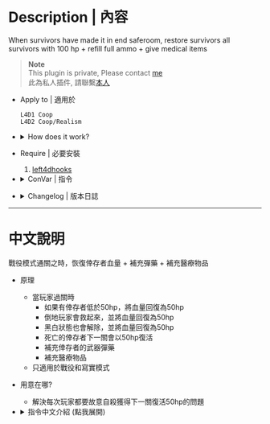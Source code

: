 # Description | 內容
When survivors have made it in end saferoom, restore survivors all survivors with 100 hp + refill full ammo + give medical items

> __Note__ <br/>
This plugin is private, Please contact [me](/#私人插件列表-private-plugins-list)<br/>
此為私人插件, 請聯繫[本人](/#私人插件列表-private-plugins-list)

* Apply to | 適用於
	```
	L4D1 Coop
	L4D2 Coop/Realism
	```

* <details><summary>How does it work?</summary>

	* When survivors have made it to saferoom
		* Any survivor who has less than 50hp will be restored to 50 permant health
		* Save any incapacitated survivor and gain 50 permant health
		* Remove black and white and gain 50 permant health
		* Dead survivor will respawn with 50hp on next level
		* Refill survivors' weapon ammo
		* Give medical items (Med Kit or defibrillator)
	* Remove kits in start saferoom and end saferoom
	* Apply to coop/realism only
</details>

* Require | 必要安裝
	1. [left4dhooks](https://forums.alliedmods.net/showthread.php?t=321696)

* <details><summary>ConVar | 指令</summary>

	* cfg/sourcemod/l4d_coop_saferoom_resupply.cfg
		```php
		// 0=Plugin off, 1=Plugin on.
		l4d_coop_saferoom_resupply_enable "1"

		// If 1, Remove kits in start saferoom
		l4d_coop_saferoom_resupply_remove_start_kits "1"

		// If 1, Remove kits in end saferoom
		l4d_coop_saferoom_resupply_remove_end_kits "1"

		// If 1, Remove ammo pile in start saferoom
		l4d_coop_saferoom_resupply_remove_start_ammo "1"

		// If 1, Remove ammo pile in end saferoom
		l4d_coop_saferoom_resupply_remove_end_ammo "0"

		// Amount of HP a survivor can restore in saferoom (0=off)
		// Amount of HP Dead survivor respawn with on next level (0=off)
		// Can set number above 100
		l4d_coop_saferoom_resupply_hp "50"

		// If 1, refill players' weapon ammo
		l4d_coop_saferoom_resupply_ammo "1"

		// (L4D2) Give medical item to survivor player
		// 0=Off, 1=Med Kit, 2=Defibrillator, 3=Pain pill, 4=Adrenaline, 5=Random
		// (If player had item, it does nothing)
		l4d_coop_saferoom_resupply_medical "5"

		// (L4D1) Give medical item to survivor player
		// 0=Off, 1=Med Kit, 2=Pain pill, 3=Random
		// (If player had item, it does nothing)
		l4d_coop_saferoom_resupply_medical "3"

		// If 1, Set health + remove kits/ammo pile + give medical item in the first map start saferoom
		l4d_coop_saferoom_resupply_first_map "0"
		```
</details>

* <details><summary>Changelog | 版本日誌</summary>

	* v1.1 (2025-1-16)
		* Update cvars
		* Remove saferoom ammo

	* v1.0 (2024-4-13)
		* Initial Release
</details>

- - - -
# 中文說明
戰役模式通關之時，恢復倖存者血量 + 補充彈藥 + 補充醫療物品 

* 原理
	* 當玩家過關時
		* 如果有倖存者低於50hp，將血量回復為50hp
		* 倒地玩家會救起來，並將血量回復為50hp
		* 黑白狀態也會解除，並將血量回復為50hp
		* 死亡的倖存者下一關會以50hp復活
		* 補充倖存者的武器彈藥
		* 補充醫療物品
	* 只適用於戰役和寫實模式

* 用意在哪?
	* 解決每次玩家都要故意自殺獲得下一關復活50hp的問題
	
* <details><summary>指令中文介紹 (點我展開)</summary>

	* cfg/sourcemod/l4d_coop_saferoom_resupply.cfg
		```php
		// 0=關閉插件, 1=啟動插件
		l4d_coop_saferoom_resupply_enable "1"

		// 為1時，移除起始安全室內的治療包
		l4d_coop_saferoom_resupply_remove_start_kits "1"

		// 為1時，移除終點安全室內的治療包
		l4d_coop_saferoom_resupply_remove_end_kits "1"

		// 為1時，移除起始安全室內的彈藥堆
		l4d_coop_saferoom_resupply_remove_start_ammo "1"

		// 為1時，移除終點安全室內的彈藥堆
		l4d_coop_saferoom_resupply_remove_end_ammo "0"

		// 通關時如果低於50血量則回復到50hp (0=不設置)
		// 死亡的倖存者下一關會以50hp復活 (0=不設置)
		// 數值可以設置超過100
		l4d_coop_saferoom_resupply_hp "50"

		// 為1時，通關時補充倖存者的武器彈藥
		l4d_coop_saferoom_resupply_ammo "1"

		// (L4D2) 通關時給予的治療物品
		// 0=不給, 1=治療包, 2=電擊器, 3=藥丸, 4=腎上腺素, 5=隨機
		// (如果倖存者已有物品, 則不給予)
		l4d_coop_saferoom_resupply_medical "5"

		// (L4D1) 通關時給予的治療物品
		// 0=不給, 1=治療包, 2=藥丸, 3=隨機
		// (如果倖存者已有物品, 則不給予)
		l4d_coop_saferoom_resupply_medical "3"

		// 為1時，地圖第一關，刪除起始安全室內治療物品/彈藥堆 + 設置血量
		l4d_coop_saferoom_resupply_first_map "0"
		```
</details>
